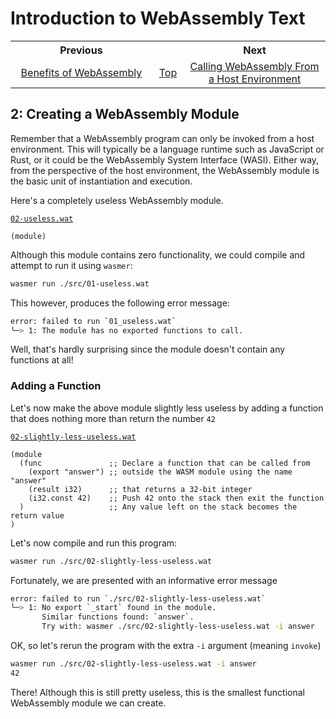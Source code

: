 # Introduction to WebAssembly Text
<table style="table-width: fixed; width: 100%">
<tr><th style="width: 45%">Previous</th>
    <th style="width: 10%"></th>
    <th style="width: 45%">Next</th></tr>
<tr><td style="text-align: center"><a href="./01%20Benefits%20of%20WebAssembly.md">Benefits of WebAssembly</a></td>
    <td style="text-align: center"><a href="./README.md">Top</a></td>
    <td style="text-align: center"><a href="./03%20Calling%20WebAssembly%20From%20a%20Host%20Environment.md">Calling WebAssembly From a Host Environment</a></td></tr>
</table>

## 2: Creating a WebAssembly Module

Remember that a WebAssembly program can only be invoked from a host environment.  This will typically be a language runtime such as JavaScript or Rust, or it could be the WebAssembly System Interface (WASI).  Either way, from the perspective of the host environment, the WebAssembly module is the basic unit of instantiation and execution.

Here's a completely useless WebAssembly module.

[`02-useless.wat`](./src/02-useless.wat)
```wat
(module)
```

Although this module contains zero functionality, we could compile and attempt to run it using `wasmer`:

```bash
wasmer run ./src/01-useless.wat
```

This however, produces the following error message:

```bash
error: failed to run `01_useless.wat`
╰─> 1: The module has no exported functions to call.
```

Well, that's hardly surprising since the module doesn't contain any functions at all!

### Adding a Function

Let's now make the above module slightly less useless by adding a function that does nothing more than return the number `42`

[`02-slightly-less-useless.wat`](./src/02-slightly-less-useless.wat)
```wat
(module
  (func               ;; Declare a function that can be called from
    (export "answer") ;; outside the WASM module using the name "answer"
    (result i32)      ;; that returns a 32-bit integer
    (i32.const 42)    ;; Push 42 onto the stack then exit the function
  )                   ;; Any value left on the stack becomes the return value
)
```

Let's now compile and run this program:

```bash
wasmer run ./src/02-slightly-less-useless.wat
```

Fortunately, we are presented with an informative error message

```bash
error: failed to run `./src/02-slightly-less-useless.wat`
╰─> 1: No export `_start` found in the module.
       Similar functions found: `answer`.
       Try with: wasmer ./src/02-slightly-less-useless.wat -i answer
```

OK, so let's rerun the program with the extra `-i` argument (meaning `invoke`)

```bash
wasmer run ./src/02-slightly-less-useless.wat -i answer
42
```

There!  Although this is still pretty useless, this is the smallest functional WebAssembly module we can create.
